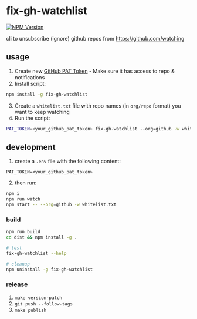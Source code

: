 # fix-gh-watchlist

[![NPM Version](https://img.shields.io/npm/v/fix-gh-watchlist?style=flat-square)](https://www.npmjs.com/package/fix-gh-watchlist)

cli to unsubscribe (ignore) github repos from https://github.com/watching

## usage

1. Create new [GitHub PAT Token](https://github.com/settings/tokens/new?description=Fix+watchlist+token&scopes=repo,notifications) - Make sure it has access to repo & notifications
2. Install script:

```bash
npm install -g fix-gh-watchlist
```

3. Create a `whitelist.txt` file with repo names (in `org/repo` format) you want to keep watching
4. Run the script:

```bash
PAT_TOKEN=<your_github_pat_token> fix-gh-watchlist --org=github -w whitelist.txt
```

## development

1. create a `.env` file with the following content:

```
PAT_TOKEN=<your_github_pat_token>
```

2. then run:

```bash
npm i
npm run watch
npm start -- --org=github -w whitelist.txt
```

### build

```bash
npm run build
cd dist && npm install -g .

# test
fix-gh-watchlist --help

# cleanup
npm uninstall -g fix-gh-watchlist
```

### release

1. `make version-patch`
2. `git push --follow-tags`
3. `make publish`

